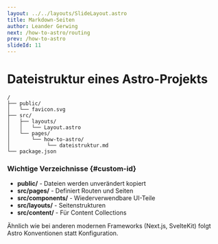 ```yaml
---
layout: ../../layouts/SlideLayout.astro
title: Markdown-Seiten
author: Leander Gerwing
next: /how-to-astro/routing
prev: /how-to-astro
slideId: 11
---
```


# Dateistruktur eines Astro-Projekts

```text data-step="1"
/
├── public/
│   └── favicon.svg
├── src/
│   ├── layouts/
│   │   └── Layout.astro
│   └── pages/
│       └── how-to-astro/
│            └── dateistruktur.md
└── package.json
```

### Wichtige Verzeichnisse {#custom-id}

- **public/** - Dateien werden unverändert kopiert
- **src/pages/** - Definiert Routen und Seiten
- **src/components/** - Wiederverwendbare UI-Teile
- **src/layouts/** - Seitenstrukturen
- **src/content/** - Für Content Collections

Ähnlich wie bei anderen modernen Frameworks (Next.js, SvelteKit) folgt Astro Konventionen statt Konfiguration.
